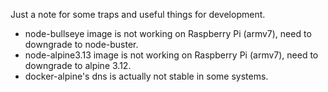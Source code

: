 Just a note for some traps and useful things for development.

- node-bullseye image is not working on Raspberry Pi (armv7), need to downgrade to node-buster.
- node-alpine3.13 image is not working on Raspberry Pi (armv7), need to downgrade to alpine 3.12.
- docker-alpine's dns is actually not stable in some systems.